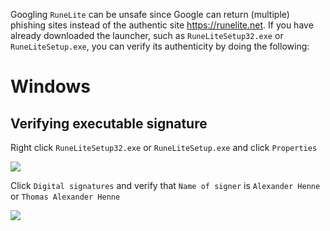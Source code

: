 Googling `RuneLite` can be unsafe since Google can return (multiple) phishing
sites instead of the authentic site https://runelite.net. If you have already
downloaded the launcher, such as `RuneLiteSetup32.exe` or `RuneLiteSetup.exe`,
you can verify its authenticity by doing the following:

# Windows

## Verifying executable signature

Right click `RuneLiteSetup32.exe` or `RuneLiteSetup.exe` and click `Properties`

![](https://raw.githubusercontent.com/wiki/runelite/runelite/img/Verifying-Launcher-Authenticity-properties.png)

Click `Digital signatures` and verify that `Name of signer` is `Alexander Henne` or `Thomas Alexander Henne`

![](https://raw.githubusercontent.com/wiki/runelite/runelite/img/Verifying-Launcher-Authenticity-signatures.png)
